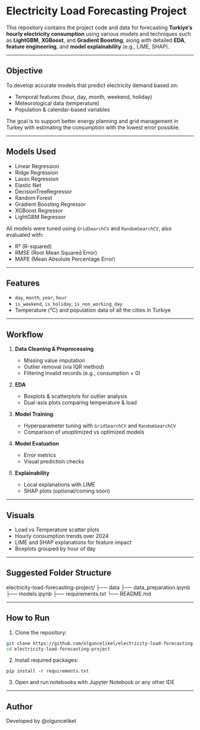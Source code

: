 # Electricity Load Forecasting Project

This repository contains the project code and data for forecasting **Turkiye’s hourly electricity consumption** using various models and techniques such as **LightGBM**, **XGBoost**, and **Gradient Boosting**, along with detailed **EDA**, **feature engineering**, and **model explainability** (e.g., LIME, SHAP).

---

## Objective

To develop accurate models that predict electricity demand based on:
- Temporal features (hour, day, month, weekend, holiday)
- Meteorological data (temperature)
- Population & calendar-based variables

The goal is to support better energy planning and grid management in Turkey with estimating the consumption with the lowest error possible.

---

## Models Used

- Linear Regression
- Ridge Regression
- Lasso Regression
- Elastic Net
- DecisionTreeRegressor
- Random Forest
- Gradient Boosting Regressor
- XGBoost Regressor
- LightGBM Regressor

All models were tuned using `GridSearchCV` and `RandomSearchCV`, also evaluated with:
- R² (R-squared)
- RMSE (Root Mean Squared Error)
- MAPE (Mean Absolute Percentage Error)

---

## Features

- `day`, `month`, `year`, `hour`
- `is_weekend`, `is_holiday`, `is_non_working_day`
- Temperature (°C) and population data of all the cities in Turkiye

---

## Workflow

1. **Data Cleaning & Preprocessing**
   - Missing value imputation
   - Outlier removal (via IQR method)
   - Filtering invalid records (e.g., consumption = 0)

2. **EDA**
   - Boxplots & scatterplots for outlier analysis
   - Dual-axis plots comparing temperature & load

3. **Model Training**
   - Hyperparameter tuning with `GridSearchCV` and `RandomSearchCV`
   - Comparison of unoptimized vs optimized models

4. **Model Evaluation**
   - Error metrics
   - Visual prediction checks

5. **Explainability**
   - Local explanations with LIME
   - SHAP plots (optional/coming soon)

---

## Visuals

- Load vs Temperature scatter plots  
- Hourly consumption trends over 2024  
- LIME and SHAP explanations for feature impact  
- Boxplots grouped by hour of day  

---

## Suggested Folder Structure

electricity-load-forecasting-project/
├── data
├── data_preparation.ipynb
├── models.ipynb
├── requirements.txt
└── README.md

---

## How to Run

1. Clone the repository:
```bash
git clone https://github.com/olguncelikel/electricity-load-forecasting-project.git
cd electricity-load-forecasting-project
```

2. Install required packages:
```
pip install -r requirements.txt
```

3. Open and run notebooks with Jupyter Notebook or any other IDE

---

## Author

Developed by @olguncelikel

